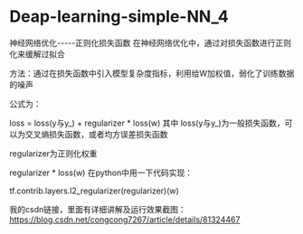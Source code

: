# Deap-learning-simple-NN_4
神经网络优化-----正则化损失函数
在神经网络优化中，通过对损失函数进行正则化来缓解过拟合

方法：通过在损失函数中引入模型复杂度指标，利用给W加权值，弱化了训练数据的噪声

公式为：

loss = loss(y与y_) + regularizer * loss(w)
其中 loss(y与y_)为一般损失函数，可以为交叉熵损失函数，或者均方误差损失函数

regularizer为正则化权重

regularizer * loss(w) 在python中用一下代码实现：

tf.contrib.layers.l2_regularizer(regularizer)(w)

我的csdn链接，里面有详细讲解及运行效果截图：https://blog.csdn.net/congcong7267/article/details/81324467

